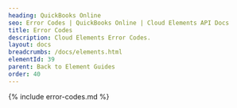```yaml
---
heading: QuickBooks Online
seo: Error Codes | QuickBooks Online | Cloud Elements API Docs
title: Error Codes
description: Cloud Elements Error Codes.
layout: docs
breadcrumbs: /docs/elements.html
elementId: 39
parent: Back to Element Guides
order: 40
---
```


{% include error-codes.md %}
